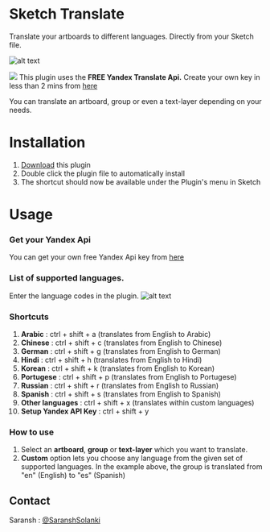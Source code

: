 # Sketch Translate

Translate your artboards to different languages. Directly from your Sketch file. 


![alt text](https://github.com/saranshsolanki/SketchTranslate/blob/master/translate%20gif.gif?raw=true)

![](translate-demo.gif)
This plugin uses the **FREE Yandex Translate Api.** Create your own key in less than 2 mins from [here](https://tech.yandex.com/translate/doc/dg/concepts/api-overview-docpage/)


You can translate an artboard, group or even a text-layer depending on your needs.


# Installation
1. [Download](https://github.com/saranshsolanki/SketchTranslate/archive/master.zip) this plugin
2. Double click the plugin file to automatically install
3. The shortcut should now be available under the Plugin's menu in Sketch



# Usage
### Get your Yandex Api 
You can get your own free Yandex Api key from [here](https://tech.yandex.com/translate/doc/dg/concepts/api-overview-docpage/)


### List of supported languages. 
Enter the language codes in the plugin.
![alt text](https://github.com/saranshsolanki/SketchTranslate/blob/master/list%20of%20supported%20languages.png?raw=true)


### Shortcuts
1. **Arabic** : ctrl + shift + a (translates from English to Arabic)
2. **Chinese** : ctrl + shift + c (translates from English to Chinese)
3. **German** : ctrl + shift + g (translates from English to German)
4. **Hindi** : ctrl + shift + h (translates from English to Hindi)
5. **Korean** : ctrl + shift + k (translates from English to Korean)
6. **Portugese** : ctrl + shift + p (translates from English to Portugese)
7. **Russian** : ctrl + shift + r (translates from English to Russian)
8. **Spanish** : ctrl + shift + s (translates from English to Spanish)
9. **Other languages** : ctrl + shift + x (translates within custom languages)
10. **Setup Yandex API Key** : ctrl + shift + y


### How to use
1. Select an **artboard**, **group** or **text-layer** which you want to translate.
2. **Custom** option lets you choose any language from the given set of supported languages. In the example above, the group is translated from "en" (English) to "es" (Spanish)


## Contact
Saransh : [@SaranshSolanki](https://twitter.com/SaranshSolanki)

